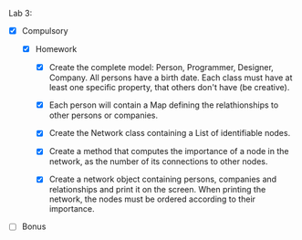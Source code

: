 Lab 3:

* [x] Compulsory
  * [x] Homework

    * [x] Create the complete model: Person, Programmer, Designer, Company. All persons have a birth date. Each class must have at least one specific property, that others don't have (be creative).

    * [x] Each person will contain a Map defining the relathionships to other persons or companies.

    * [x] Create the Network class containing a List of identifiable nodes.

    * [x] Create a method that computes the importance of a node in the network, as the number of its connections to other nodes.

    * [x] Create a network object containing persons, companies and relationships and print it on the screen. When printing the network, the nodes must be ordered according to their importance.

* [ ] Bonus 
